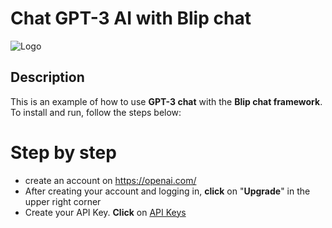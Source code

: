 # Chat GPT-3 AI with Blip chat
![Logo](https://1000logos.net/wp-content/uploads/2023/02/ChatGPT-Logo-500x281.png "Open AI")
## Description
This is an example of how to use **GPT-3 chat** with the **Blip chat framework**.
To install and run, follow the steps below:

# Step by step
* create an account on https://openai.com/
* After creating your account and logging in, **click** on "**Upgrade**" in the upper right corner
* Create your API Key. **Click** on [API Keys](https://platform.openai.com/account/api-keys) 
